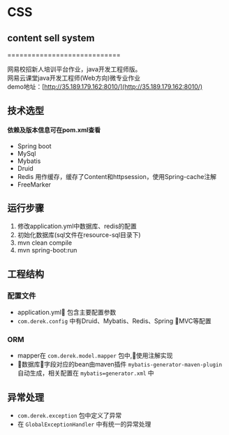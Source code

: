 # CSS
## content sell system
============================

网易校招新人培训平台作业，java开发工程师版。</br>
网易云课堂java开发工程师(Web方向)微专业作业</br>
demo地址：[http://35.189.179.162:8010/](http://35.189.179.162:8010/)
## 技术选型
#### 依赖及版本信息可在pom.xml查看
- Spring boot
- MySql
- Mybatis
- Druid
- Redis 用作缓存，缓存了Content和httpsession，使用Spring-cache注解
- FreeMarker

## 运行步骤
1. 修改application.yml中数据库、redis的配置
2. 初始化数据库(sql文件在resource-sql目录下)
3. mvn clean compile
4. mvn spring-boot:run

## 工程结构
### 配置文件
* application.yml 包含主要配置参数
* `com.derek.config` 中有Druid、Mybatis、Redis、Spring MVC等配置

### ORM
* mapper在 `com.derek.model.mapper` 包中,使用注解实现
* 数据库字段对应的bean由maven插件 `mybatis-generator-maven-plugin` 自动生成，相关配置在 `mybatis=generator.xml` 中
## 异常处理
*  `com.derek.exception` 包中定义了异常
* 在 `GlobalExceptionHandler` 中有统一的异常处理


